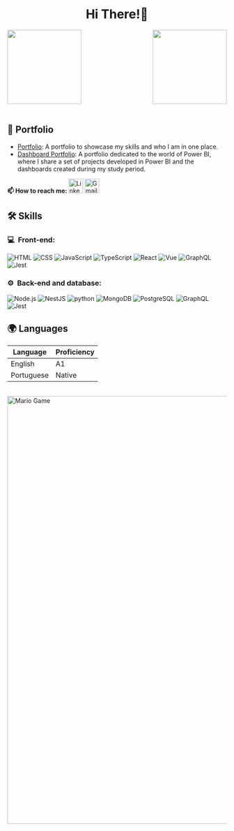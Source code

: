 <h1 align="center"><b> Hi There!👋 </b></h1>

<div>
  
  <img  height="170em" src="https://github-readme-stats.vercel.app/api?username=devjoelfranco&show_icons=true&theme=dark&include_all_commits=true&count_private=true"/>
  <img align="right" height="170em" src="https://github-readme-stats.vercel.app/api/top-langs/?username=devjoelfranco&layout=compact&langs_count=16&theme=dark"/>
</div>
<br>

  <h2 align="left">💼 Portfolio</h2>

 - [Portfolio](https://famous-kite-6e2.notion.site/JOEL-FRANCO-6bd3d718157c4abf9fac2c2f3b1425d9): A portfolio to showcase my skills and who I am in one place.
 - [Dashboard Portfolio](https://github.com/devjoelfranco/project-portfolio-dashboards): A portfolio dedicated to the world of Power BI, where I share a set of projects developed in Power BI and the dashboards created during my study period.

<p align="left"><b>📫 How to reach me: </b>
   <a href="https://www.linkedin.com/in/joelfrannco/"><img src="https://user-images.githubusercontent.com/95641884/150675095-2e8e967f-2a14-413d-b870-21afd707b58d.png" alt="LinkedIn" width="33px" /></a> 
  <a href="mailto:devjoelfranco@gmail.com"><img src="https://user-images.githubusercontent.com/95641884/150674766-be246e51-4970-4caf-b60a-b9cbc8fdd8a8.png" alt="Gmail" width="33px" /></a>
</p>





<h2 align="left">🛠️ Skills</h2>

<h3>💻 &nbsp;Front-end:</h3>

![HTML](https://img.shields.io/badge/-HTML-333333?style=flat&logo=HTML5)
![CSS](https://img.shields.io/badge/-CSS-333333?style=flat&logo=CSS3&logoColor=1572B6)
![JavaScript](https://img.shields.io/badge/-JavaScript-333333?style=flat&logo=javascript)
![TypeScript](https://img.shields.io/badge/-TypeScript-333333?style=flat&logo=typescript&logoColor=2D79C7)
![React](https://img.shields.io/badge/-React-333333?style=flat&logo=react)
![Vue](https://img.shields.io/badge/-Vue-333333?style=flat&logo=vue.js)
![GraphQL](https://img.shields.io/badge/-GraphQL-333333?style=flat&logo=graphql&logoColor=E535AB)
![Jest](https://img.shields.io/badge/-Jest-333333?style=flat&logo=jest&logoColor=E535AB)

<h3>⚙️ &nbsp;Back-end and database:</h3>

![Node.js](https://img.shields.io/badge/-Node.js-333333?style=flat&logo=node.js)
![NestJS](https://img.shields.io/badge/-NestJS-333333?style=flat&logo=nestjs&logoColor=E535AB)
![python](https://img.shields.io/badge/-python-333333?style=flat&logo=python)
![MongoDB](https://img.shields.io/badge/-MongoDB-333333?style=flat&logo=mongodb)
![PostgreSQL](https://img.shields.io/badge/-PostgreSQL-333333?style=flat&logo=postgresql)
![GraphQL](https://img.shields.io/badge/-GraphQL-333333?style=flat&logo=graphql&logoColor=E535AB)
![Jest](https://img.shields.io/badge/-Jest-333333?style=flat&logo=jest&logoColor=E535AB)

<h2 align="left">🌍 Languages</h2>

| Language      | Proficiency                                                               |
| ------------- | ------------------------------------------------------------------------- |
| English | A1 |
| Portuguese | Native |

<br>
<img src="https://github.com/TheDudeThatCode/TheDudeThatCode/blob/master/Assets/Mario_Gameplay.gif" alt="Mario Game" width="980">
<br>

    
  

